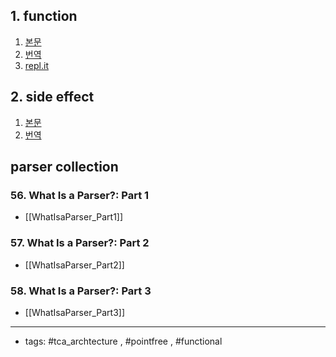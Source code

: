 ## 1. function 
1. [본문](https://www.pointfree.co/episodes/ep1-functions)
2. [번역](https://pilgwon.github.io/post/episode-1-functions)
3. [repl.it](https://repl.it/@wonkwh/1function#main.swift)
	
## 2. side effect
1. [본문](https://www.pointfree.co/episodes/ep2-side-effects)
2. [번역](https://pilgwon.github.io/post/episode-2-side-effects)


## parser collection
### 56. What Is a Parser?: Part 1
- [[WhatIsaParser_Part1]]
### 57. What Is a Parser?: Part 2
- [[WhatIsaParser_Part2]]
### 58. What Is a Parser?: Part 3
- [[WhatIsaParser_Part3]]
----
- tags: #tca_archtecture , #pointfree , #functional


	
	
